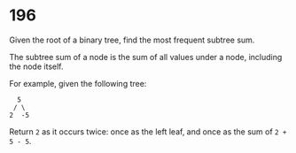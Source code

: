 [_metadata_:number]:-      "196"
[_metadata_:difficulty]:-  "Easy"
[_metadata_:asker]:-       "Apple"
[_metadata_:tags]:-        "binary-tree math"

# 196

Given the root of a binary tree, find the most frequent subtree sum.

The subtree sum of a node is the sum of all values under a node, including the node itself.

For example, given the following tree:

```
  5
 / \
2  -5
```

Return `2` as it occurs twice: once as the left leaf, and once as the sum of `2 + 5 - 5`.
